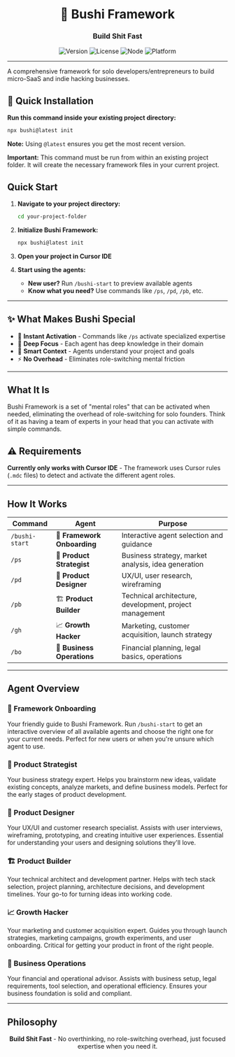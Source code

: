 <div align="center">
  <h1>🚀 Bushi Framework</h1>
  <h3>Build Shit Fast</h3>
</div>

<div align="center">

![Version](https://img.shields.io/badge/version-0.2.0-blue)
![License](https://img.shields.io/badge/license-MIT-green)
![Node](https://img.shields.io/badge/node-%3E%3D16.0.0-brightgreen)
![Platform](https://img.shields.io/badge/platform-Cursor%20IDE-orange)

</div>

---

A comprehensive framework for solo developers/entrepreneurs to build micro-SaaS and indie hacking businesses.

## 🚀 Quick Installation

**Run this command inside your existing project directory:**

```bash
npx bushi@latest init
```

**Note:** Using `@latest` ensures you get the most recent version.

**Important:** This command must be run from within an existing project folder. It will create the necessary framework files in your current project.

## Quick Start

1. **Navigate to your project directory:**
   ```bash
   cd your-project-folder
   ```

2. **Initialize Bushi Framework:**
   ```bash
   npx bushi@latest init
   ```

3. **Open your project in Cursor IDE**

4. **Start using the agents:**
   - **New user?** Run `/bushi-start` to preview available agents
   - **Know what you need?** Use commands like `/ps`, `/pd`, `/pb`, etc.

---

## ✨ What Makes Bushi Special

- 🚀 **Instant Activation** - Commands like `/ps` activate specialized expertise
- 🎯 **Deep Focus** - Each agent has deep knowledge in their domain  
- 🧠 **Smart Context** - Agents understand your project and goals
- ⚡ **No Overhead** - Eliminates role-switching mental friction

---

## What It Is

Bushi Framework is a set of "mental roles" that can be activated when needed, eliminating the overhead of role-switching for solo founders. Think of it as having a team of experts in your head that you can activate with simple commands.

## ⚠️ Requirements

**Currently only works with Cursor IDE** - The framework uses Cursor rules (`.mdc` files) to detect and activate the different agent roles.

---

## How It Works

| Command | Agent | Purpose |
|---------|-------|---------|
| `/bushi-start` | 🚀 **Framework Onboarding** | Interactive agent selection and guidance |
| `/ps` | 🎯 **Product Strategist** | Business strategy, market analysis, idea generation |
| `/pd` | 🎨 **Product Designer** | UX/UI, user research, wireframing |
| `/pb` | 🏗️ **Product Builder** | Technical architecture, development, project management |
| `/gh` | 📈 **Growth Hacker** | Marketing, customer acquisition, launch strategy |
| `/bo` | 💼 **Business Operations** | Financial planning, legal basics, operations |

---

## Agent Overview

### 🚀 Framework Onboarding
Your friendly guide to Bushi Framework. Run `/bushi-start` to get an interactive overview of all available agents and choose the right one for your current needs. Perfect for new users or when you're unsure which agent to use.

### 🎯 Product Strategist
Your business strategy expert. Helps you brainstorm new ideas, validate existing concepts, analyze markets, and define business models. Perfect for the early stages of product development.

### 🎨 Product Designer  
Your UX/UI and customer research specialist. Assists with user interviews, wireframing, prototyping, and creating intuitive user experiences. Essential for understanding your users and designing solutions they'll love.

### 🏗️ Product Builder
Your technical architect and development partner. Helps with tech stack selection, project planning, architecture decisions, and development timelines. Your go-to for turning ideas into working code.

### 📈 Growth Hacker
Your marketing and customer acquisition expert. Guides you through launch strategies, marketing campaigns, growth experiments, and user onboarding. Critical for getting your product in front of the right people.

### 💼 Business Operations
Your financial and operational advisor. Assists with business setup, legal requirements, tool selection, and operational efficiency. Ensures your business foundation is solid and compliant.

---

## Philosophy

<div align="center">

**Build Shit Fast** - No overthinking, no role-switching overhead, just focused expertise when you need it.

</div>
